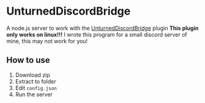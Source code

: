 # UnturnedDiscordBridge
A node.js server to work with the [UnturnedDiscordBridge](https://www.nuget.org/packages/UnturnedDiscordBridge/) plugin
**This plugin only works on linux!!!**
I wrote this program for a small discord server of mine, this may not work for you!

## How to use
1. Download zip
2. Extract to folder
3. Edit `config.json`
4. Run the server

